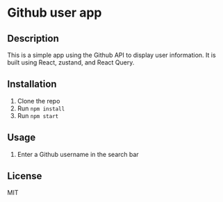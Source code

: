 # Github user app

## Description

This is a simple app using the Github API to display user information. It is built using React, zustand, and React Query.

## Installation

1. Clone the repo
2. Run `npm install`
3. Run `npm start`

## Usage

1. Enter a Github username in the search bar

## License

MIT
